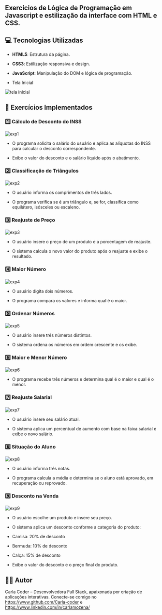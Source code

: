 
## Exercícios de Lógica de Programação em Javascript e estilização da interface com HTML e CSS.

## 💻 Tecnologias Utilizadas

- **HTML5**: Estrutura da página.

- **CSS3**: Estilização responsiva e design.

- **JavaScript**: Manipulação do DOM e lógica de programação.

- Tela Inicial

![tela inicial](https://github.com/user-attachments/assets/6ce9f8c8-0916-4548-bdca-08b6166e51f6)

## 📝 Exercícios Implementados

### 1️⃣ Cálculo de Desconto do INSS

![exp1](https://github.com/user-attachments/assets/633b253f-0df6-42f2-9dd5-9eaaed1a93e3)

- O programa solicita o salário do usuário e aplica as alíquotas do INSS para calcular o desconto correspondente.

- Exibe o valor do desconto e o salário líquido após o abatimento.

### 2️⃣ Classificação de Triângulos

![exp2](https://github.com/user-attachments/assets/68746df5-313a-4780-a736-660c215e8016)

- O usuário informa os comprimentos de três lados.

- O programa verifica se é um triângulo e, se for, classifica como equilátero, isósceles ou escaleno.

### 3️⃣ Reajuste de Preço

![exp3](https://github.com/user-attachments/assets/8df38067-f261-4b82-9011-a13fbcf90862)

- O usuário insere o preço de um produto e a porcentagem de reajuste.

- O sistema calcula o novo valor do produto após o reajuste e exibe o resultado.

### 4️⃣ Maior Número

![exp4](https://github.com/user-attachments/assets/1f07ae48-c78e-4105-af4d-ab90e3fdf7fe)

- O usuário digita dois números.

- O programa compara os valores e informa qual é o maior.

### 5️⃣ Ordenar Números

![exp5](https://github.com/user-attachments/assets/899bedf3-3749-42e8-8292-08aceca10c74)

- O usuário insere três números distintos.

- O sistema ordena os números em ordem crescente e os exibe.

### 6️⃣ Maior e Menor Número

![exp6](https://github.com/user-attachments/assets/596aecf6-9e41-4636-85d1-89ca810f4626)

- O programa recebe três números e determina qual é o maior e qual é o menor.

### 7️⃣ Reajuste Salarial

![exp7](https://github.com/user-attachments/assets/d59fe0bb-c2b8-45e0-a9cf-948c9d9bfef8)

- O usuário insere seu salário atual.

- O sistema aplica um percentual de aumento com base na faixa salarial e exibe o novo salário.

### 8️⃣ Situação do Aluno

![exp8](https://github.com/user-attachments/assets/1677ca27-4e57-4fcc-b0ff-0767e4a79b9f)

- O usuário informa três notas.

- O programa calcula a média e determina se o aluno está aprovado, em recuperação ou reprovado.

### 9️⃣ Desconto na Venda 

![exp9](https://github.com/user-attachments/assets/b8070cea-17af-4686-bcaa-c570d2fa0ce2)

- O usuário escolhe um produto e insere seu preço.

- O sistema aplica um desconto conforme a categoria do produto:

- Camisa: 20% de desconto

- Bermuda: 10% de desconto

- Calça: 15% de desconto

- Exibe o valor do desconto e o preço final do produto.

## 👩‍💻 Autor

Carla Coder – Desenvolvedora Full Stack, apaixonada por criação de aplicações interativas. Conecte-se comigo no https://www.github.com/Carla-coder e https://www.linkedin.com/in/carlamozena/
